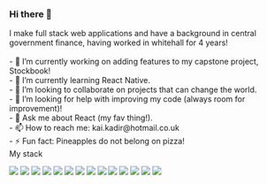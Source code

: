 ### Hi there 👋

<!--
**kobrakai415/kobrakai415** is a ✨ _special_ ✨ repository because its `README.md` (this file) appears on your GitHub profile.
--!>

I make full stack web applications and have a background in central government finance, having worked in whitehall for 4 years!</br></br>

- 🔭 I’m currently working on adding features to my capstone project, Stockbook!</br>    
- 🌱 I’m currently learning React Native.</br>  
- 👯 I’m looking to collaborate on projects that can change the world.</br>  
- 🤔 I’m looking for help with improving my code (always room for improvement)!</br>  
- 💬 Ask me about React (my fav thing!).</br>  
- 📫 How to reach me: kai.kadir@hotmail.co.uk</br>  
- ⚡ Fun fact: Pineapples do not belong on pizza!</br>   


My stack
             
<p align = 'left'>
<img src = 'https://img.shields.io/badge/React-00599C?style=for-the-badge&logo=react&logoColor=white' />
<img src = 'https://img.shields.io/badge/JavaScript-ED8B00?style=for-the-badge&logo=javascript&logoColor=white' /> 
<img src = 'https://img.shields.io/badge/MongoDB-14354C?style=for-the-badge&logo=mongodb&logoColor=white'/> 
<img src = 'https://img.shields.io/badge/PostgreSQL-00000F?style=for-the-badge&logo=postgresql&logoColor=white'/> 
<img src = 'https://img.shields.io/badge/CSS%20-%23F37626.svg?&style=for-the-badge&logo=CSS&logoColor=white'/>
<img src = 'https://img.shields.io/badge/html%20-%23150458.svg?&style=for-the-badge&logo=html&logoColor=white'/>
<img src = 'https://img.shields.io/badge/typescript%20-%23013243.svg?&style=for-the-badge&logo=typescript&logoColor=white'/>  
<img src="https://img.shields.io/badge/Heroku-430098?style=for-the-badge&logo=heroku&logoColor=white">
<img src="https://img.shields.io/badge/Bootstrap-563D7C?style=for-the-badge&logo=bootstrap&logoColor=white">
<img src="https://img.shields.io/badge/Node.js-43853D?style=for-the-badge&logo=node.js&logoColor=white">
<img src="https://img.shields.io/badge/Microsoft_Azure-0089D6?style=for-the-badge&logo=microsoft-azure&logoColor=white"> <img src="https://img.shields.io/badge/Discord-7289DA?style=for-the-badge&logo=discord&logoColor=white"> <img src="https://img.shields.io/badge/GitHub-100000?style=for-the-badge&logo=github&logoColor=white"> <img src="https://img.shields.io/badge/Express.js-404D59?style=for-the-badge">
</p>
